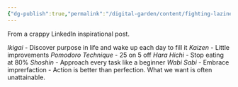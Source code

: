 ```yaml
---
{"dg-publish":true,"permalink":"/digital-garden/content/fighting-laziness/"}
---
```



From a crappy LinkedIn inspirational post. 

*Ikigai* - Discover purpose in life and wake up each day to fill it
*Kaizen* - Little improvements
*Pomodoro Technique* - 25 on 5 off
*Hara Hichi* - Stop eating at 80% 
*Shoshin* - Approach every task like a beginner
*Wabi Sabi* - Embrace imprerfaction - Action is better than perfection. What we want is often unattainable. 